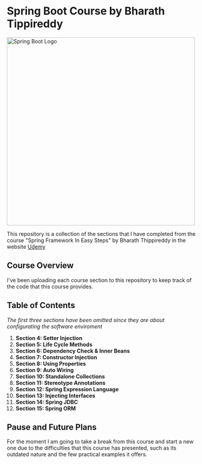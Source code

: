 # Spring Boot Course by Bharath Tippireddy

<img align="center" alt= "Spring Boot Logo" width="500"
src="https://upload.wikimedia.org/wikipedia/commons/thumb/4/44/Spring_Framework_Logo_2018.svg/2560px-Spring_Framework_Logo_2018.svg.png">

This repository is a collection of the sections that I have completed from the course "Spring Framework In Easy Steps" by 
Bharath Thippireddy in the website [Udemy](https://www.udemy.com)
## Course Overview

I've been  uploading each course section to this repository to keep track of the code that this course provides.

## Table of Contents
*The first three sections have been omitted since they are about configurating the software enviroment*
1. **Section 4: Setter Injection**
2. **Section 5: Life Cycle Methods**
3. **Section 6: Dependency Check & Inner Beans**
4. **Section 7: Constructor Injection**
5. **Section 8: Using Properties**
6. **Section 9: Auto Wiring**
7. **Section 10: Standalone Collections**
8. **Section 11: Stereotype Annotations**
9. **Section 12: Spring Expression Language**
10. **Section 13: Injecting Interfaces**
11. **Section 14: Spring JDBC**
12. **Section 15: Spring ORM**
## Pause and Future Plans
For the moment I am going to take a break from this course and start a new one due to the difficulties 
that this course has presented, such as its outdated nature and the few practical examples it offers.
